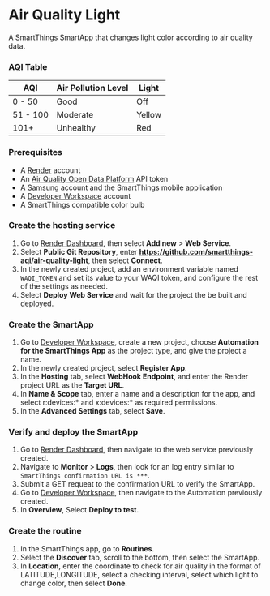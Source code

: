 # Air Quality Light

A SmartThings SmartApp that changes light color according to air quality data.

### AQI Table

| AQI | Air Pollution Level | Light |
|-|-|-|
| 0 - 50 | Good | Off |
| 51 - 100 | Moderate | Yellow |
| 101+ | Unhealthy | Red |

### Prerequisites

- A [Render](https://render.com/) account
- An [Air Quality Open Data Platform](https://aqicn.org/data-platform/token/) API token
- A [Samsung](https://account.samsung.com/membership/index.do) account and the SmartThings mobile application
- A [Developer Workspace](https://developer.smartthings.com/workspace/) account
- A SmartThings compatible color bulb

### Create the hosting service

1. Go to [Render Dashboard](https://dashboard.render.com/), then select **Add new** > **Web Service**.
1. Select **Public Git Repository**, enter **https://github.com/smartthings-aqi/air-quality-light**, then select **Connect**.
1. In the newly created project, add an environment variable named `WAQI_TOKEN` and set its value to your WAQI token, and configure the rest of the settings as needed.
1. Select **Deploy Web Service** and wait for the project the be built and deployed.

### Create the SmartApp

1. Go to [Developer Workspace](https://developer.smartthings.com/workspace/), create a new project, choose **Automation for the SmartThings App** as the project type, and give the project a name.
1. In the newly created project, select **Register App**.
1. In the **Hosting** tab, select **WebHook Endpoint**, and enter the Render project URL as the **Target URL**.
1. In **Name & Scope** tab, enter a name and a description for the app, and select r:devices:* and x:devices:* as required permissions.
1. In the **Advanced Settings** tab, select **Save**.

### Verify and deploy the SmartApp

1. Go to [Render Dashboard](https://dashboard.render.com/), then navigate to the web service previously created.
1. Navigate to **Monitor** > **Logs**, then look for an log entry similar to `SmartThings confirmation URL is ***`.
1. Submit a GET requeat to the confirmation URL to verify the SmartApp.
1. Go to [Developer Workspace](https://developer.smartthings.com/workspace/), then navigate to the Automation previously created.
1. In **Overview**, Select **Deploy to test**.

### Create the routine

1. In the SmartThings app, go to **Routines**.
1. Select the **Discover** tab, scroll to the bottom, then select the SmartApp.
1. In **Location**, enter the coordinate to check for air quality in the format of LATITUDE,LONGITUDE, select a checking interval, select which light to change color, then select **Done**.